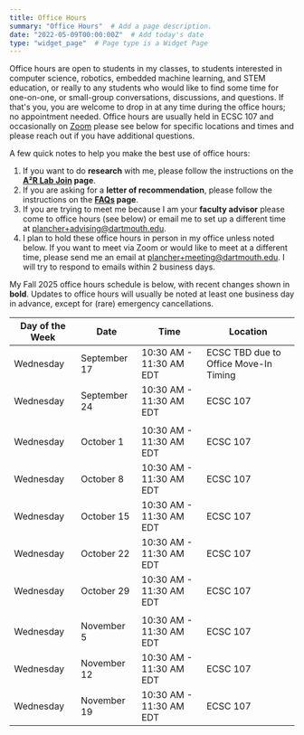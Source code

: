 ```yaml
---
title: Office Hours
summary: "Office Hours"  # Add a page description.
date: "2022-05-09T00:00:00Z"  # Add today's date
type: "widget_page"  # Page type is a Widget Page
---
```


Office hours are open to students in my classes, to students interested in computer science, robotics, embedded machine learning, and STEM education, or really to any students who would like to find some time for one-on-one, or small-group conversations, discussions, and questions. If that's you, you are welcome to drop in at any time during the office hours; no appointment needed. Office hours are usually held in ECSC 107 and occasionally on [Zoom](https://brianplancher.com/zoom) please see below for specific locations and times and please reach out if you have additional questions.

A few quick notes to help you make the best use of office hours:
1. If you want to do **research** with me, please follow the instructions on the **[A²R Lab Join](https://a2r-lab.org/join) page**.
2. If you are asking for a **letter of recommendation**, please follow the instructions on the **[FAQs](/faqs) page**.
3. If you are trying to meet me because I am your **faculty advisor** please come to office hours (see below) or email me to set up a different time at [plancher+advising@dartmouth.edu](mailto:plancher+advising@dartmouth.edu).
4. I plan to hold these office hours in person in my office unless noted below. If you want to meet via Zoom or would like to meet at a different time, please send me an email at [plancher+meeting@dartmouth.edu](mailto:plancher+meeting@dartmouth.edu). I will try to respond to emails within 2 business days.

My Fall 2025 office hours schedule is below, with recent changes shown in **bold**. Updates to office hours will usually be noted at least one business day in advance, except for (rare) emergency cancellations.

| Day of the Week | Date             | Time                    | Location |
|-----------------|------------------|-------------------------|----------|
| Wednesday       | September 17     | 10:30 AM - 11:30 AM EDT | ECSC TBD due to Office Move-In Timing |
| Wednesday       | September 24     | 10:30 AM - 11:30 AM EDT | ECSC 107 |
|                 |                  |                         |          |
| Wednesday       | October 1        | 10:30 AM - 11:30 AM EDT | ECSC 107 |
| Wednesday       | October 8        | 10:30 AM - 11:30 AM EDT | ECSC 107 |
| Wednesday       | October 15       | 10:30 AM - 11:30 AM EDT | ECSC 107 |
| Wednesday       | October 22       | 10:30 AM - 11:30 AM EDT | ECSC 107 |
| Wednesday       | October 29       | 10:30 AM - 11:30 AM EDT | ECSC 107 |
|                 |                  |                         |          |
| Wednesday       | November 5       | 10:30 AM - 11:30 AM EDT | ECSC 107 |
| Wednesday       | November 12      | 10:30 AM - 11:30 AM EDT | ECSC 107 |
| Wednesday       | November 19      | 10:30 AM - 11:30 AM EDT | ECSC 107 |

<!-- | Day of the Week | Date             | Time                        | Location      |
|-----------------|------------------|-----------------------------|---------------|
| Wednesday       | January 22       | 10:00 AM - 11:00 AM EDT     | Milstein 512  |
| Wednesday       | January 22       | 8:00 PM - 9:00 PM EDT       | **A2R Lab Research Openings OH [on Zoom](https://brianplancher.com/zoom)**  |
| Tuesday         | January 28       | 12:30 PM - 1:30 PM EDT      | Milstein 512  |
| Wednesday       | January 29       | 10:30 AM - 11:30 AM EDT     | Milstein 512  |
|                 |                  |                             |               |
| Monday          | February 3       | **7:30 PM - 8:30 PM EDT**   | Milstein 512  |
| ~~Tuesday~~     | ~~February 11~~  | ~~1:45 PM - 2:45 PM EDT~~   | ~~Milstein 512~~ [**Cancelled**](#) |
| ~~Wednesday~~   | ~~February 12~~  | ~~10:30 AM - 11:30 AM EDT~~ | ~~Milstein 512~~ [**Cancelled**](#) |
| Tuesday         | February 18      | 2:30 PM - 3:30 PM EDT       | Milstein 512  |
| Wednesday       | February 19      | 10:30 AM - 11:30 AM EDT     | Milstein 512  |
| Tuesday         | February 25      | 2:30 PM - 3:30 PM EDT       | Milstein 512  |
| Wednesday       | February 26      | 10:30 AM - 11:30 AM EDT     | Milstein 512  |
|                 |                  |                             |               |
| Tuesday         | March 4          | **11:00 AM - 12:00 PM EDT** | Milstein 512  |
| Wednesday       | March 5          | 10:30 AM - 11:30 AM EDT     | Milstein 512  |
| Tuesday         | March 11         | **1:30 PM - 2:30 PM EDT**   | Milstein 512  |
| Wednesday       | March 12         | 10:30 AM - 11:30 AM EDT     | Milstein 512  |
| Tuesday         | March 25         | 2:30 PM - 3:30 PM EDT       | Milstein 512  |
| Wednesday       | March 26         | 10:30 AM - 11:30 AM EDT     | Milstein 512  |
|                 |                  |                             |               |
| **Friday**      | April 4          | **10:30 AM - 12:00 PM EDT**  | **[Zoom](https://brianplancher.com/zoom)** |
| Tuesday         | April 8          | 2:30 PM - 3:30 PM EDT       | Milstein 512  |
| Wednesday       | April 9          | 10:30 AM - 11:30 AM EDT     | Milstein 512  |
| Tuesday         | April 15         | 2:30 PM - 3:30 PM EDT       | Milstein 512  |
| Wednesday       | April 16         | 10:30 AM - 11:30 AM EDT     | Milstein 512  |
| Wednesday       | April 23         | **9:00-9:30, 10:30-11:15 AM EDT**  | Milstein 512  |
| Wednesday       | April 30         | **9:30-10:00, 10:30-11:30 AM EDT**  | Milstein 512  |
|                 |                  |                             |               |
| Tuesday         | May 6            | **10:00 AM - 11:00 AM EDT**   | Milstein 512  | -->

<!--
| Day of the Week | Date             | Time                        | Location      |
|-----------------|------------------|-----------------------------|---------------|
| **Thursday**    | **September 5**  | **12:00 PM - 2:00 PM EDT**  | **At the [CU CS Reseach Fair](https://www.cs.columbia.edu/research-fair-fall-2024/) (CSB 452)** |
| Monday          | September 9      | 2:35 PM - 4:00 PM EDT       | Milstein 512  |
| Wednesday       | September 11     | 12:30 PM - 12:55 PM EDT     | Milstein 512  |
| Monday          | September 16     | 2:35 PM - 4:00 PM EDT       | Milstein 512  |
| Wednesday       | September 18     | 12:30 PM - 12:55 PM EDT     | Milstein 512  |
| Monday          | September 23     | 2:35 PM - 4:00 PM EDT       | Milstein 512  |
| Wednesday       | September 25     | 12:30 PM - 12:55 PM EDT     | Milstein 512  |
| Monday          | September 30     | 2:35 PM - 4:00 PM EDT       | Milstein 512  |
|                 |                  |                             |               |
| Wednesday       | October 2        | 12:30 PM - 12:55 PM EDT     | Milstein 512  |
| Monday          | October 7        | 2:35 PM - 4:00 PM EDT       | Milstein 512  |
| Wednesday       | October 9        | 12:30 PM - 12:55 PM EDT     | Milstein 512  |
| Monday          | October 14       | 2:35 PM - 4:00 PM EDT       | Milstein 512  |
| Wednesday       | October 16       | 12:30 PM - 12:55 PM EDT     | Milstein 512  |
| Monday          | October 21       | 2:35 PM - 4:00 PM EDT       | Milstein 512  |
| Wednesday       | October 23       | **Canceled Confernece Travel** | Milstein 512  |
| Monday          | October 28       | 2:35 PM - 4:00 PM EDT       | Milstein 512  |
| Wednesday       | October 30       | 12:30 PM - 12:55 PM EDT     | Milstein 512  |
|                 |                  |                             |               |
| Monday          | November 4       | **Canceled University Holiday** | Milstein 512  |
| Wednesday       | November 6       | **11:30 AM - 11:55 AM EDT** | Milstein 512  |
| Monday          | November 11      | **2:35 PM - 3:00 PM EDT**   | Milstein 512  |
| Monday          | November 11      | **4:00 PM - 4:30 PM EDT**   | Milstein 512  |
| Wednesday       | November 13      | 12:30 PM - 12:55 PM EDT     | Milstein 512  |
| Monday          | November 18      | **8:00 PM - 9:30 PM EDT**   | [Zoom](https://brianplancher.com/zoom)|
| Wednesday       | November 20      | **11:35 AM - 12:05 PM EDT** | Milstein 512  |
| Monday          | November 25      | 2:35 PM - 4:00 PM EDT       | Milstein 512  |
| Wednesday       | November 27      | **Canceled University Holiday** | Milstein 512  |
|                 |                  |                             |               |
| Monday          | December 2       | 2:35 PM - 4:00 PM EDT       | Milstein 512  |
| Monday          | December 9       | 2:35 PM - 4:00 PM EDT       | Milstein 512  |
-->

<!--
| Day of the Week | Date             | Time                        | Location      |
|-----------------|------------------|-----------------------------|---------------|
| **Thursday**    | **January 18**   | **2:15 PM - 3:15 PM EDT**   | Milstein 512  |
| Wednesday       | January 24       | **11:30 AM - 12:15 PM EDT** | Milstein 512  |
| **Thursday**    | **January 25**   | **10:15 AM - 11:00 AM EDT** | [Zoom](https://brianplancher.com/zoom) |
| Tuesday         | January 30       | 11:00 AM- 12:00 PM EDT      | Milstein 512  |
| Wednesday       | January 31       | 11:30 AM- 12:30 PM EDT      | Milstein 512  |
|                 |                  |                             |               |
| Tuesday         | February 6       | **10:30 AM- 11:30 AM EDT**  | Milstein 512  |
| Wednesday       | February 7       | **2:30 PM- 3:30 PM EDT**    | Milstein 512  |
| Tuesday         | February 13      | **11:00 AM- 1:00 PM EDT**   | Milstein 512  |
| Tuesday         | February 20      | 11:00 AM- 12:00 PM EDT      | Milstein 512  |
| Wednesday       | February 21      | 11:30 AM- 12:30 PM EDT      | Milstein 512  |
| Tuesday         | February 27      | **12:30 PM- 1:30 PM EDT**   | Milstein 512  |
| Wednesday       | February 28      | 11:30 AM- 12:30 PM EDT      | Milstein 512  |
|                 |                  |                             |               |
| Tuesday         | March 5          | 11:00 AM- 12:00 PM EDT      | Milstein 512  |
| Wednesday       | March 6          | 11:30 AM- 12:30 PM EDT      | Milstein 512  |
| *Spring Break*  | *Spring Break*   | *Spring Break*              | *Spring Break*|
| Tuesday         | March 19         | 11:00 AM- 12:00 PM EDT      | Milstein 512  |
| Wednesday       | March 20         | 11:30 AM- 12:30 PM EDT      | Milstein 512  |
| **Thursday**    | **March 28**     | **12:45 AM- 2:15 PM EDT**   | [Zoom](https://brianplancher.com/zoom) |
|                 |                  |                             |               |
| Tuesday         | April 2          | 11:00 AM- 12:00 PM EDT      | Milstein 512  |
| Wednesday       | April 3          | 11:30 AM- 12:30 PM EDT      | Milstein 512  |
| **~~Tuesday~~** | **~~April 9~~**  | **~~11:00 AM- 12:00 PM EDT~~** | **~~Milstein 512~~**  |
| Wednesday       | April 10         | **10:30 AM- 12:30 PM EDT**  | Milstein 512  |
| Tuesday         | April 16         | **11:00 AM- 11:50 AM EDT**  | Milstein 512  |
| Wednesday       | April 17         | 11:30 AM- 12:30 PM EDT      | Milstein 512  |
| Tuesday         | April 23         | **3:30 PM- 4:00 PM EDT**    | Milstein 512  |
| Wednesday       | April 24         | 11:30 AM- 12:30 PM EDT      | Milstein 512  |
|                 |                  |                             |               |
| Tuesday         | April 30         | **11:00 AM- 12:45 PM EDT**  | Milstein 512  |
-->

<!--
**For Fall 2023, my office hours will begin the semester by appointment only and generally over [Zoom](/zoom) as I will be on parental course release.**
-->

<!--
For Spring 2023, my office hours will generally be Monday 2:30-3PM and Wednesday 10:00am-11:30AM (originally 10-12 on Wednesdays), with changes and cancellations due to scheduling conflicts or holidays. The full schedule is below, with changes shown in **bold**. Updates to office hours will usually be noted at least a 48 hours in advance, except for (rare) emergency cancellations.

| Day of the Week | Date             | Time                        | Location      |
|-----------------|------------------|-----------------------------|---------------|
| **Tuesday**     | **January 17**   | **4:00 PM - 6:00 PM EDT**   | Milstein 512  |
| Wednesday       | January 25       | 10:00 AM - 12:00 PM EDT     | Milstein 512  |
|                 |                  |                             |               |
| Wednesday       | February 1       | 10:00 AM - 12:00 PM EDT     | Milstein 503  |
| **Thursday**    | **February 9**   | **11:00 AM - 1:00 PM EDT**  | [**Zoom**](/zoom) |
| Wednesday       | February 15      | 10:00 AM - 12:00 PM EDT     | Milstein 503  |
| **Tuesday**     | **February 21**  | **4:30 PM - 5:30 PM EDT**   | **Milstein 512**  |
| Wednesday       | February 22      | **11-11:30 AM, 12:30-1 PM EDT** | Milstein 503  |
|                 |                  |                             |               |
| **Tuesday**     | **February 28**  | **4:00 PM - 6:00 PM EDT**   | Milstein 503  |
| **Thursday**    | **March 2**      | **5:00 PM - 5:30 PM EDT**   | [**Zoom**](/zoom) |
| **Monday**      | **March 6**      | **2:30 PM - 3:00 PM EDT**   | **Diana LL**  |
| **Tuesday**     | **March 7**      | **3:30-4:30, 6-7 PM EDT**   | Milstein 503  |
| *Spring Break*  | *Spring Break*   | *Spring Break*              | *Spring Break*|
| **Monday**      | **March 20**     | **5:00 PM - 6:00 PM EDT**   | [**Zoom**](/zoom) |
| Wednesday       | March 22         | **10:30 AM - 11:30 AM EDT** | [**Zoom**](/zoom) |
| Monday      	  | March 27         | 2:30 PM - 3:00 PM EDT       | Milstein 512  |
| ~~Wednesday~~   | ~~March 29~~     | ~~10:00 AM - 11:30 AM EDT~~ | ~~Milstein 503~~  |
|                 |                  |                             |               |
| Monday      	  | April 3          | 2:30 PM - 3:00 PM EDT       | Milstein 512  |
| Wednesday       | April 5          | 10:00 AM - 11:30 AM EDT     | Milstein 503  |
| Monday      	  | April 10         | **2:30 PM - 3:30 PM EDT**   | Milstein 512  |
| **Tuesday**     | **April 11**     | **11:30 AM - 12:30 PM EDT** | Milstein 503  |
| Monday      	  | April 17         | **8:30 PM - 9:30 PM EDT**   | Milstein 503  |
| Monday      	  | April 24         | **5:30 PM - 6:00 PM EDT**   | Milstein 512  |
| Wednesday       | April 26         | 10:00 AM - 11:30 AM EDT     | Milstein 503  |
|                 |                  |                             |               |
| Monday      	  | May 1            | 2:30 PM - 3:00 PM EDT       | Milstein 512  |
| **Tuesday**     | May 2            | 2:30 PM - 4:00 PM EDT       | Milstein 503  |
-->

<!--
For Fall 2022, my office hours were originally 11:00am-1:00pm or 2:00pm-4:00pm on Tuesdays, with some changes and cancellations due to schedule conflicts or holidays, but have moved to be a bit more sporadic to better account for student needs. The full schedule is below, with changes shown in **bold**. Updates to office hours will usually be noted at least a week in advance, except for (rare) emergency cancellations.

**Note that due to personal reasons, for November, I request that students mask during OHs.**
-->

<!--
| Day of the Week | Date             | Time                        | Location      |
|-----------------|------------------|-----------------------------|---------------|
| **Wednesday**   | **September 7**  | **2:00 PM - 4:00 PM EDT**   | Milstein 512  |
| Tuesday         | September 13     | 11:00 AM - 1:00 PM EDT      | Milstein 512  |
| Tuesday         | September 20     | 11:00 AM - 1:00 PM EDT      | Milstein 512  |
| **Wednesday**   | **September 28** | **4:00 PM - 6:00 PM EDT**   | Milstein 512  |
|                 |                  |                             |               |
| Tuesday         | October 4        | 11:00 AM - 1:00 PM EDT      | Milstein 512  |
| Tuesday         | October 11       | 11:00 AM - 1:00 PM EDT      | Milstein 512  |
| **Tuesday**     | **October 18**   | **2:00 PM - 4:00 PM EDT**   | Milstein 512  |
| Tuesday         | October 25       | 2:00 PM - 4:00 PM EDT       | Milstein 512  |
| **Monday**      | **October 31**   | **7:30 PM - 9:30 PM EDT**   | **DIA LL103** |
|                 |                  |                             |               |
| **Wednesday**   | **November 9**   | **4:00 PM - 6:00 PM EDT**   | Milstein 512  |
| **Monday**      | **November 14**  | **7:30 PM - 9:30 PM EDT**   | **Zoom Only** |
| **Monday**      | **November 21**  | **4:00 PM - 6:00 PM EDT**   | Milstein 512  |
| Tuesday         | November 29      | **5:00 PM - 7:00 PM EDT**   | Milstein 512  |
|                 |                  |                             |               |
| Tuesday         | December 6       | **12:00 PM - 2:00 PM EDT**  | Milstein 512  |
| Tuesday         | December 13      | **2:00 PM - 4:00 PM EDT**   | Milstein 512  |
-->